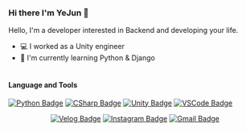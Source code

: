 ### Hi there I'm YeJun 👋

Hello, I'm a developer interested in Backend and developing your life.

- 💻 I worked as a Unity engineer
- 🌱 I'm currently learning Python & Django

#### </br>Language and Tools
[![Python Badge](http://img.shields.io/badge/Python-3776ab?style=flat&logo=python&logoColor=white)](https://www.python.org/)
[![CSharp Badge](http://img.shields.io/badge/CSharp-239120?style=flat&logo=csharp&logoColor=white)](https://docs.microsoft.com/en-us/dotnet/csharp/)
[![Unity Badge](http://img.shields.io/badge/Unity-black?style=flat&logo=unity&logoColor=white)](https://unity.com/)
[![VSCode Badge](http://img.shields.io/badge/VSCode-007acc?style=flat&logo=visualstudiocode&logoColor=white)](https://code.visualstudio.com/)

<div align=center>
  
[![Velog Badge](http://img.shields.io/badge/Velog-72d4ac?style=flat&link=https://velog.io/@hayejun1013)](https://velog.io/@hayejun1013)
[![Instagram Badge](http://img.shields.io/badge/Instagram-e4405f?style=flat&logo=instagram&logoColor=white&link=https://www.instagram.com/tedjunny/)](https://www.instagram.com/tedjunny/)
[![Gmail Badge](https://img.shields.io/badge/Gmail-ea4335?style=flat&logo=gmail&logoColor=white&link=mailto:hayejun1013@gmail.com)](mailto:hayejun1013@gmail.com)
</div>
